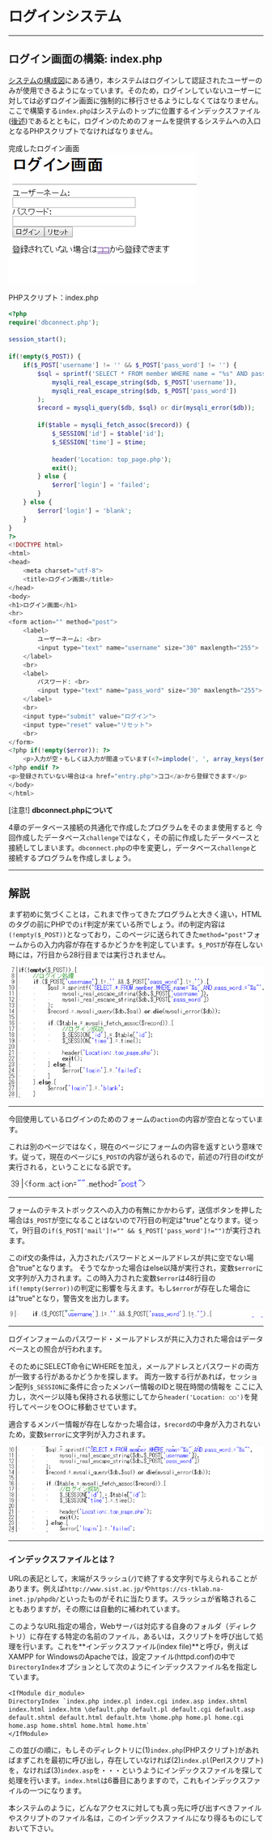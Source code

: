 # ログインシステム

------

## ログイン画面の構築: index.php

[システムの構成図](http://cs-tklab.na-inet.jp/phpdb/Chapter5/system1.html#structure_figure)にある通り，本システムはログインして認証されたユーザーのみが使用できるようになっています。そのため，ログインしていないユーザーに対しては必ずログイン画面に強制的に移行させるようにしなくてはなりません。ここで構築する`index.php`はシステムのトップに位置するインデックスファイル([後述](http://cs-tklab.na-inet.jp/phpdb/Chapter5/system3.html#index_file))であるとともに，ログインのためのフォームを提供するシステムへの入口となるPHPスクリプトでなければなりません。

完成したログイン画面[![img](03_login.assets/system3-1.PNG)](http://cs-tklab.na-inet.jp/phpdb/Chapter5/fig/system3-1.PNG)

PHPスクリプト：index.php

```php
<?php
require('dbconnect.php');

session_start();

if(!empty($_POST)) {
    if($_POST['username'] != '' && $_POST['pass_word'] != '') {
        $sql = sprintf('SELECT * FROM member WHERE name = "%s" AND pass_word = "%s"',
            mysqli_real_escape_string($db, $_POST['username']),
            mysqli_real_escape_string($db, $_POST['pass_word'])
        );
        $record = mysqli_query($db, $sql) or dir(mysqli_error($db));

        if($table = mysqli_fetch_assoc($record)) {
            $_SESSION['id'] = $table['id'];
            $_SESSION['time'] = $time;

            header('Location: top_page.php');
            exit();
        } else {
            $error['login'] = 'failed';
        }
    } else {
        $error['login'] = 'blank';
    }
}
?>
<!DOCTYPE html>
<html>
<head>
    <meta charset="utf-8">
    <title>ログイン画面</title>
</head>
<body>
<h1>ログイン画面</h1>
<hr>
<form action="" method="post">
    <label>
        ユーザーネーム: <br>
        <input type="text" name="username" size="30" maxlength="255">
    </label>
    <br>
    <label>
        パスワード: <br>
        <input type="text" name="pass_word" size="30" maxlength="255">
    </label>
    <br>
    <input type="submit" value="ログイン">
    <input type="reset" value="リセット">
    <br>
</form>
<?php if(!empty($error)): ?>
    <p>入力が空・もしくは入力が間違っています(<?=implode(', ', array_keys($error))?>)</p>
<?php endif ?>
<p>登録されていない場合は<a href="entry.php">ココ</a>から登録できます</p>
</body>
</html>
```



[注意!] **dbconnect.phpについて**

4章のデータベース接続の共通化で作成したプログラムをそのまま使用すると 今回作成したデータベース`challenge`ではなく，その前に作成したデータベースと接続してしまいます。`dbconnect.php`の中を変更し，データベース`challenge`と接続するプログラムを作成しましょう。

------

## 解説

まず初めに気づくことは，これまで作ってきたプログラムと大きく違い，HTMLのタグの前にPHPでの`if`判定が来ている所でしょう。ifの判定内容は`(!empty($_POST))`となっており，このページに送られてきた`method="post"`フォームからの入力内容が存在するかどうかを判定しています。`$_POST`が存在しない時には，7行目から28行目までは実行されません。

[![img](03_login.assets/system3-3.PNG)](http://cs-tklab.na-inet.jp/phpdb/Chapter5/fig/system3-3.PNG)

------

今回使用しているログインのためのフォームの`action`の内容が空白となっています。

これは別のページではなく，現在のページにフォームの内容を返すという意味です。従って，現在のページに`$_POST`の内容が送られるので，前述の7行目のif文が実行される，ということになる訳です。

[![img](03_login.assets/system3-4.PNG)](http://cs-tklab.na-inet.jp/phpdb/Chapter5/fig/system3-4.PNG)

------

フォームのテキストボックスへの入力の有無にかかわらず，送信ボタンを押した場合は`$_POST`が空になることはないので7行目の判定は"true"となります。従って，9行目の`if($_POST['mail']!="" && $_POST['pass_word']!="")`が実行されます。

このif文の条件は，入力されたパスワードとメールアドレスが共に空でない場合"true"となります。 そうでなかった場合はelse以降が実行され，変数`$error`に文字列が入力されます。この時入力された変数`$error`は48行目の`if(!empty($error))`の判定に影響を与えます。もし`$error`が存在した場合には"true"となり，警告文を出力します。

[![img](03_login.assets/system3-5.PNG)](http://cs-tklab.na-inet.jp/phpdb/Chapter5/fig/system3-5.PNG)

------

ログインフォームのパスワード・メールアドレスが共に入力された場合はデータベースとの照合が行われます。

そのためにSELECT命令にWHEREを加え，メールアドレスとパスワードの両方が一致する行があるかどうかを探します。 両方一致する行があれば，セッション配列`$_SESSION`に条件に合ったメンバー情報のIDと現在時間の情報を ここに入力し，次ページ以降も保持される状態にしてから`header('Location: ○○')`を発行してページを○○に移動させています。

適合するメンバー情報が存在しなかった場合は，`$record`の中身が入力されないため，変数`$error`に文字列が入力されます。

[![img](03_login.assets/system3-6.PNG)](http://cs-tklab.na-inet.jp/phpdb/Chapter5/fig/system3-6.PNG)

------



### インデックスファイルとは？

URLの表記として，末端がスラッシュ(`/`)で終了する文字列で与えられることがあります。例えば`http://www.sist.ac.jp/`や`https://cs-tklab.na-inet.jp/phpdb/`といったものがそれに当たります。スラッシュが省略されることもありますが，その際には自動的に補われています。

このようなURL指定の場合，Webサーバは対応する自身のフォルダ（ディレクトリ）に存在する特定の名前のファイル，あるいは，スクリプトを呼び出して処理を行います。これを**インデックスファイル(index file)**と呼び，例えばXAMPP for WindowsのApacheでは，設定ファイル(httpd.conf)の中で`DirectoryIndex`オプションとして次のようにインデックスファイル名を指定しています。

```
<IfModule dir_module>
DirectoryIndex `index.php index.pl index.cgi index.asp index.shtml index.html index.htm \default.php default.pl default.cgi default.asp default.shtml default.html default.htm \home.php home.pl home.cgi home.asp home.shtml home.html home.htm`
</IfModule>
```



この並びの順に，もしそのディレクトリに(1)`index.php`(PHPスクリプト)があればまずこれを最初に呼び出し，存在していなければ(2)`index.pl`(Perlスクリプト)を，なければ(3)`index.asp`を・・・というようにインデックスファイルを探して処理を行います。`index.html`は6番目にありますので，これもインデックスファイルの一つになります。

本システムのように，どんなアクセスに対しても真っ先に呼び出すべきファイルやスクリプトのファイル名は，このインデックスファイルになり得るものにしておいて下さい。

